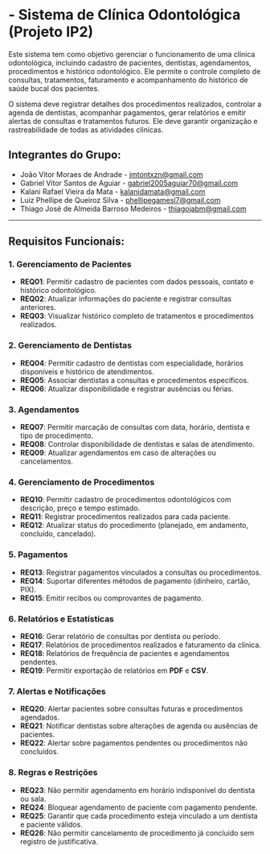 # - Sistema de Clínica Odontológica (Projeto IP2)

Este sistema tem como objetivo gerenciar o funcionamento de uma clínica odontológica, incluindo cadastro de pacientes, dentistas, agendamentos, procedimentos e histórico odontológico. Ele permite o controle completo de consultas, tratamentos, faturamento e acompanhamento do histórico de saúde bucal dos pacientes.

O sistema deve registrar detalhes dos procedimentos realizados, controlar a agenda de dentistas, acompanhar pagamentos, gerar relatórios e emitir alertas de consultas e tratamentos futuros. Ele deve garantir organização e rastreabilidade de todas as atividades clínicas.



## Integrantes do Grupo: 
* João Vitor Moraes de Andrade - jmtontxzn@gmail.com
* Gabriel Vitor Santos de Aguiar - gabriel2005aguiar70@gmail.com
* Kalani Rafael Vieira da Mata - kalanidamata@gmail.com
* Luiz Phellipe de Queiroz Silva - phellipegamesl7@gmail.com
* Thiago José de Almeida Barroso Medeiros - thiagojabm@gmail.com

---
## Requisitos Funcionais: 

### 1. Gerenciamento de Pacientes

- **REQ01**: Permitir cadastro de pacientes com dados pessoais, contato e histórico odontológico.
- **REQ02**: Atualizar informações do paciente e registrar consultas anteriores.
- **REQ03**: Visualizar histórico completo de tratamentos e procedimentos realizados.

### 2. Gerenciamento de Dentistas

- **REQ04**: Permitir cadastro de dentistas com especialidade, horários disponíveis e histórico de atendimentos.
- **REQ05**: Associar dentistas a consultas e procedimentos específicos.
- **REQ06**: Atualizar disponibilidade e registrar ausências ou férias.

### 3. Agendamentos

- **REQ07**: Permitir marcação de consultas com data, horário, dentista e tipo de procedimento.
- **REQ08**: Controlar disponibilidade de dentistas e salas de atendimento.
- **REQ09**: Atualizar agendamentos em caso de alterações ou cancelamentos.

### 4. Gerenciamento de Procedimentos

- **REQ10**: Permitir cadastro de procedimentos odontológicos com descrição, preço e tempo estimado.
- **REQ11**: Registrar procedimentos realizados para cada paciente.
- **REQ12**: Atualizar status do procedimento (planejado, em andamento, concluído, cancelado).

### 5. Pagamentos

- **REQ13**: Registrar pagamentos vinculados a consultas ou procedimentos.
- **REQ14**: Suportar diferentes métodos de pagamento (dinheiro, cartão, PIX).
- **REQ15**: Emitir recibos ou comprovantes de pagamento.

### 6. Relatórios e Estatísticas

- **REQ16**: Gerar relatório de consultas por dentista ou período.
- **REQ17**: Relatórios de procedimentos realizados e faturamento da clínica.
- **REQ18**: Relatórios de frequência de pacientes e agendamentos pendentes.
- **REQ19**: Permitir exportação de relatórios em **PDF** e **CSV**.

### 7. Alertas e Notificações

- **REQ20**: Alertar pacientes sobre consultas futuras e procedimentos agendados.
- **REQ21**: Notificar dentistas sobre alterações de agenda ou ausências de pacientes.
- **REQ22**: Alertar sobre pagamentos pendentes ou procedimentos não concluídos.

### 8. Regras e Restrições

- **REQ23**: Não permitir agendamento em horário indisponível do dentista ou sala.
- **REQ24**: Bloquear agendamento de paciente com pagamento pendente.
- **REQ25**: Garantir que cada procedimento esteja vinculado a um dentista e paciente válidos.
- **REQ26**: Não permitir cancelamento de procedimento já concluído sem registro de justificativa.